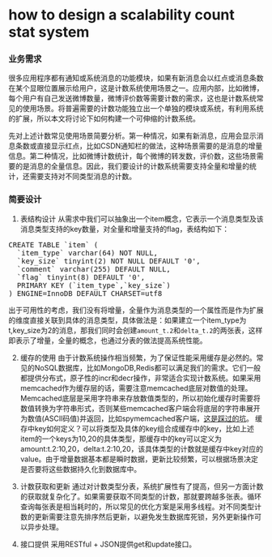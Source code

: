 how to design a scalability count stat system
============================================
### 业务需求
很多应用程序都有通知或系统消息的功能模块，如果有新消息会以红点或消息条数在某个显眼位置展示给用户，这是计数系统使用场景之一。应用内部，比如微博，每个用户有自己发送微博数量，微博评价数等需要计数的需求，这也是计数系统常见的使用场景。将普遍需要的计数功能独立出一个单独的模块或系统，有利用系统的扩展，所以本文将讨论下如何构建一个可伸缩的计数系统。

先对上述计数常见使用场景简要分析。第一种情况，如果有新消息，应用会显示消息条数或直接显示红点，比如CSDN通知栏的做法，这种场景需要的是消息的增量信息。第二种情况，比如微博计数统计，每个微博的转发数，评价数，这些场景需要的是消息的全量信息。因此，我们要设计的计数系统需要支持全量和增量的统计，还需要支持对不同类型消息的计数。

### 简要设计
1. 表结构设计
 从需求中我们可以抽象出一个item概念，它表示一个消息类型及该消息类型支持的key数量，对全量和增量支持的flag，表结构如下：
<pre>
CREATE TABLE `item` (
  `item_type` varchar(64) NOT NULL,
  `key_size` tinyint(2) NOT NULL DEFAULT '0',
  `comment` varchar(255) DEFAULT NULL,
  `flag` tinyint(8) DEFAULT '0',
  PRIMARY KEY (`item_type`,`key_size`)
) ENGINE=InnoDB DEFAULT CHARSET=utf8
</pre>
出于可用性的考虑，我们没有将增量，全量作为消息类型的一个属性而是作为扩展的维度直接关联到具体的消息类型，具体做法是：如果建立一个item_type为t,key_size为2的消息，那我们同时会创建`amount_t.2`和`delta_t.2`的两张表，这样即表示了增量，全量的概念，也通过分表的做法提高系统性能。

2. 缓存的使用
由于计数系统操作相当频繁，为了保证性能采用缓存是必然的。常见的NoSQL数据库，比如MongoDB,Redis都可以满足我们的需求。它们一般都提供分布式，原子性的incr和decr操作，非常适合实现计数系统。如果采用memcached作为缓存层的话，需要注意memcached底层对数值的处理。Memcached底层是采用字符串来存放数值类型的，所以初始化缓存时需要将数值转换为字符串形式，否则某些memcached客户端会将底层的字符串展开为数值(ASCII码值)并返回，比如spymemcached客户端，[这是踩过的坑](http://my.oschina.net/flashsword/blog/93109)。
缓存中key如何定义？可以将类型及具体的key组合成缓存中的key，比如上述item的一个keys为10,20的具体类型，那缓存中的key可以定义为amount:t.2:10,20，delta:t.2:10,20，该具体类型的计数就是缓存中key对应的value。由于增量数据基本都是瞬时数据，更新比较频繁，可以根据场景决定是否要将这些数据持久化到数据库中。

3. 计数获取和更新
通过对计数类型分表，系统扩展性有了提高，但另一方面计数的获取就复杂化了。如果需要获取不同类型的计数，那就要跨越多张表。循环查询每张表是相当耗时的，所以常见的优化方案是采用多线程。对不同类型计数的更新需要注意先排序然后更新，以避免发生数据库死锁，另外更新操作可以异步处理。

4. 接口提供
采用RESTful + JSON提供get和update接口。
